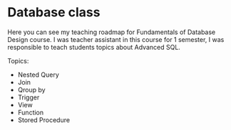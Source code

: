 # Database class

Here you can see my teaching roadmap for Fundamentals of Database Design course. I was teacher assistant in this course for 1 semester, I was responsible to teach students topics about Advanced SQL.

Topics: 
* Nested Query
* Join 
* Qroup by 
* Trigger
* View
* Function
* Stored Procedure

